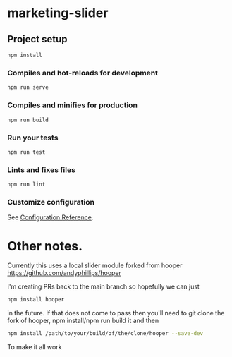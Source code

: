 # marketing-slider

## Project setup
```
npm install
```

### Compiles and hot-reloads for development
```
npm run serve
```

### Compiles and minifies for production
```
npm run build
```

### Run your tests
```
npm run test
```

### Lints and fixes files
```
npm run lint
```

### Customize configuration
See [Configuration Reference](https://cli.vuejs.org/config/).

# Other notes. 
Currently this uses a local slider module forked from hooper
https://github.com/andyphillips/hooper

I'm creating PRs back to the main branch so hopefully we can just 
``` bash
npm install hooper
```

in the future. If that does not come to pass then you'll need to 
git clone the fork of hooper, npm install/npm run build it and then

``` bash
npm install /path/to/your/build/of/the/clone/hooper --save-dev
```

To make it all work

